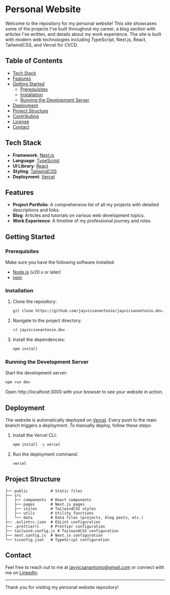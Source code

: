# Personal Website

Welcome to the repository for my personal website! This site showcases some of the projects I've built throughout my career, a blog section with articles I've written, and details about my work experience. The site is built with modern web technologies including TypeScript, Next.js, React, TailwindCSS, and Vercel for CI/CD.

## Table of Contents

- [Tech Stack](#tech-stack)
- [Features](#features)
- [Getting Started](#getting-started)
  - [Prerequisites](#prerequisites)
  - [Installation](#installation)
  - [Running the Development Server](#running-the-development-server)
- [Deployment](#deployment)
- [Project Structure](#project-structure)
- [Contributing](#contributing)
- [License](#license)
- [Contact](#contact)

## Tech Stack

- **Framework**: [Next.js](https://nextjs.org/)
- **Language**: [TypeScript](https://www.typescriptlang.org/)
- **UI Library**: [React](https://reactjs.org/)
- **Styling**: [TailwindCSS](https://tailwindcss.com/)
- **Deployment**: [Vercel](https://vercel.com/)

## Features

- **Project Portfolio**: A comprehensive list of all my projects with detailed descriptions and links.
- **Blog**: Articles and tutorials on various web development topics.
- **Work Experience**: A timeline of my professional journey and roles.

## Getting Started

### Prerequisites

Make sure you have the following software installed:

- [Node.js](https://nodejs.org/) (v20.x or later)
- [npm](https://www.npmjs.com/)

### Installation

1. Clone the repository:

   ```bash
   git clone https://github.com/jayvicsanantonio/jayvicsanantonio.dev.git
   ```

2. Navigate to the project directory:

   ```bash
   cd jayvicsanantonio.dev
   ```

3. Install the dependencies:

   ```bash
   npm install
   ```

### Running the Development Server

Start the development server:

```bash
npm run dev
```

Open http://localhost:3000 with your browser to see your website in action.

## Deployment

The website is automatically deployed on [Vercel](https://vercel.com/). Every push to the main branch triggers a deployment. To manually deploy, follow these steps:

1. Install the Vercel CLI:

   ```bash
   npm install -g vercel
   ```

2. Run the deployment command:

   ```bash
   vercel
   ```

## Project Structure

```plaintext
├── public          # Static files
├── src
│   ├── components  # React components
│   ├── pages       # Next.js pages
│   ├── styles      # TailwindCSS styles
│   ├── utils       # Utility functions
│   └── data        # Data files (projects, blog posts, etc.)
├── .eslintrc.json  # ESLint configuration
├── .prettierrc     # Prettier configuration
├── tailwind.config.js # TailwindCSS configuration
├── next.config.js  # Next.js configuration
└── tsconfig.json   # TypeScript configuration
```

## Contact

Feel free to reach out to me at [jayvicsanantonio@gmail.com](mailto:hi@jayvicsanantonio.dev) or connect with me on [LinkedIn](https://www.linkedin.com/in/jayvicsanantonio/).

---

Thank you for visiting my personal website repository!
